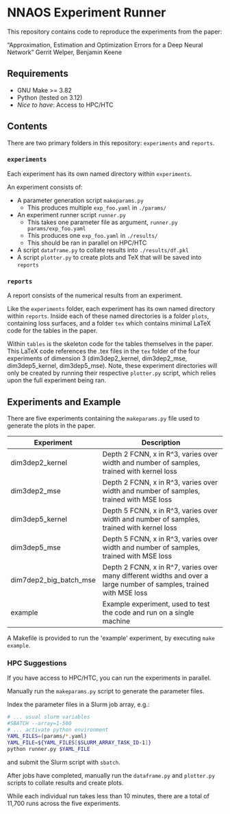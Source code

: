 # NNAOS Experiment Runner

This repository contains code to reproduce the experiments from the paper:

“Approximation, Estimation and Optimization Errors for a Deep Neural Network”
Gerrit Welper, Benjamin Keene

## Requirements

- GNU Make >= 3.82
- Python (tested on 3.12)
- *Nice to have*: Access to HPC/HTC

## Contents

There are two primary folders in this repository:
`experiments` and `reports`.

### `experiments`

Each experiment has its own named directory within `experiments`.

An experiment consists of:

- A parameter generation script `makeparams.py`
    - This produces multiple `exp_foo.yaml` in `./params/`
- An experiment runner script `runner.py`
    - This takes one parameter file as argument, `runner.py params/exp_foo.yaml`
    - This produces one `exp_foo.yaml` in `./results/`
    - This should be ran in parallel on HPC/HTC
- A script `dataframe.py` to collate results into `./results/df.pkl`
- A script `plotter.py` to create plots and TeX that will be saved into `reports`

### `reports`

A report consists of the numerical results from an experiment.

Like the `experiments` folder, each experiment has its own named
directory within `reports`. Inside each of these named directories
is a folder `plots`, containing loss surfaces, and a folder `tex`
which contains minimal LaTeX code for the tables in the paper.

Within `tables` is the skeleton code for the tables themselves in the paper.
This LaTeX code references the .tex files in the `tex` folder of the four experiments
of dimension 3 (dim3dep2_kernel, dim3dep2_mse, dim3dep5_kernel, dim3dep5_mse).
Note, these experiment directories will only be created by running their
respective `plotter.py` script, which relies upon the full experiment being ran.

## Experiments and Example

There are five experiments containing the `makeparams.py` file used
to generate the plots in the paper.

| Experiment | Description |
|------------|-------------|
| dim3dep2_kernel    | Depth 2 FCNN, x in R^3, varies over width and number of samples, trained with kernel loss |
| dim3dep2_mse       | Depth 2 FCNN, x in R^3, varies over width and number of samples, trained with MSE loss |
| dim3dep5_kernel    | Depth 5 FCNN, x in R^3, varies over width and number of samples, trained with kernel loss |
| dim3dep5_mse       | Depth 5 FCNN, x in R^3, varies over width and number of samples, trained with MSE loss |
| dim7dep2_big_batch_mse | Depth 2 FCNN, x in R^7, varies over many different widths and over a large number of samples, trained with MSE loss |
| example | Example experiment, used to test the code and run on a single machine |

A Makefile is provided to run the 'example' experiment, by executing `make example`.

### HPC Suggestions

If you have access to HPC/HTC, you can run the experiments in parallel.

Manually run the `makeparams.py` script to generate the parameter files.

Index the parameter files in a Slurm job array, e.g.:
```bash
# ... usual slurm variables
#SBATCH --array=1-500
# ... activate python environment
YAML_FILES=(params/*.yaml)
YAML_FILE=${YAML_FILES[$SLURM_ARRAY_TASK_ID-1]}
python runner.py $YAML_FILE
```
and submit the Slurm script with `sbatch`.

After jobs have completed, manually run the `dataframe.py` and `plotter.py` scripts to collate results and create plots.

While each individual run takes less than 10 minutes, there are a total of 11,700 runs across the five experiments.
